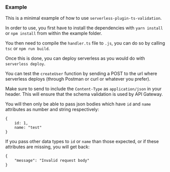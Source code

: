 ### Example

This is a minimal example of how to use `serverless-plugin-ts-validation`.

In order to use, you first have to install the dependencies with `yarn install` or `npm install` from within the example folder.

You then need to compile the `handler.ts` file to `.js`, you can do so by calling `tsc` or `npm run build`.

Once this is done, you can deploy serverless as you would do with `serverless deploy`.

You can test the `createUser` function by sending a POST to the url where serverless deploys (through Postman or curl or whatever you prefer).

Make sure to send to include the `Content-Type` as `application/json` in your header. This will ensure that the schema validation is used by API Gateway.

You will then only be able to pass json bodies which have `id` and `name` attributes as number and string respectively:

```
{
    id: 1,
    name: "test"
}
```

If you pass other data types to `id` or `name` than those expected, or if these attributes are missing, you will get back:

```
{
    "message": "Invalid request body"
}
```
